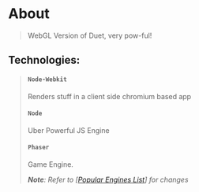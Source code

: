 # About
> WebGL Version of Duet, very pow-ful!

## Technologies:
> #### `Node-Webkit`
> Renders stuff in a client side chromium based app
> 
> #### `Node`
> Uber Powerful JS Engine
> 
> #### `Phaser`
> Game Engine.
>
> _**Note**: Refer to [[Popular Engines List](https://html5gameengine.com/tag/webgl)] for changes_
>
